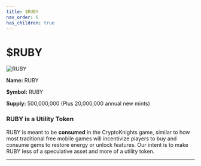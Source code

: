 ```yaml
---
title: $RUBY
nav_order: 6
has_children: true
---
```


# $RUBY

![RUBY](<../files/RUBY anime.gif>)

**Name:** RUBY

**Symbol:** RUBY

**Supply:** 500,000,000 (Plus 20,000,000 annual new mints)

### RUBY is a Utility Token

RUBY is meant to be **consumed** in the CryptoKnights game, similar to how most traditional free mobile games will incentivize players to buy and consume gems to restore energy or unlock features. Our intent is to make RUBY less of a speculative asset and more of a utility token.

****
